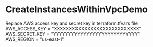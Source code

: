 # CreateInstancesWithinVpcDemo
Replace AWS access key and secret key in terraform.tfvars file
AWS_ACCESS_KEY = "XXXXXXXXXXXXXXXXXXXXXXXXXXXX"
AWS_SECRET_KEY = "YYYYYYYYYYYYYYYYYYYYYYYYYYYY"
AWS_REGION = "us-east-1"
